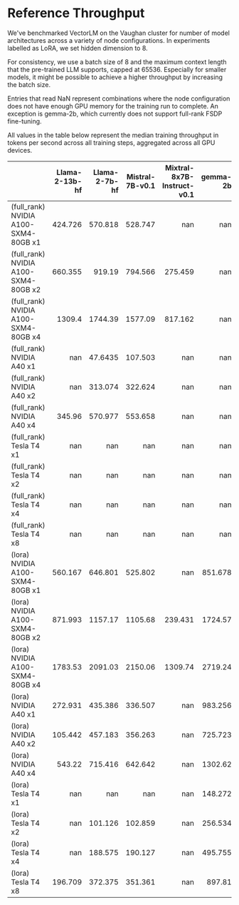 # Reference Throughput

We've benchmarked VectorLM on the Vaughan cluster for number of model architectures across a variety of node configurations.
In experiments labelled as LoRA, we set hidden dimension to 8.

For consistency, we use a batch size of 8 and the maximum context length that the pre-trained LLM supports, capped at 65536. Especially for smaller models, it might be possible to achieve a higher throughput by increasing the batch size. 

Entries that read NaN represent combinations where the node configuration does not have enough GPU memory for the training run to complete. An exception is gemma-2b, which currently does not support full-rank FSDP fine-tuning.

All values in the table below represent the median training throughput in tokens per second across all training steps, aggregated across all GPU devices.

|                                      | Llama-2-13b-hf | Llama-2-7b-hf | Mistral-7B-v0.1 | Mixtral-8x7B-Instruct-v0.1 | gemma-2b | opt-350m |
| :----------------------------------- | -------------: | ------------: | --------------: | -------------------------: | -------: | -------: |
| (full_rank) NVIDIA A100-SXM4-80GB x1 |        424.726 |       570.818 |         528.747 |                        nan |      nan |  780.045 |
| (full_rank) NVIDIA A100-SXM4-80GB x2 |        660.355 |        919.19 |         794.566 |                    275.459 |      nan |  1227.67 |
| (full_rank) NVIDIA A100-SXM4-80GB x4 |         1309.4 |       1744.39 |         1577.09 |                    817.162 |      nan |  2181.46 |
| (full_rank) NVIDIA A40 x1            |            nan |       47.6435 |         107.503 |                        nan |      nan |  666.881 |
| (full_rank) NVIDIA A40 x2            |            nan |       313.074 |         322.624 |                        nan |      nan |  854.672 |
| (full_rank) NVIDIA A40 x4            |         345.96 |       570.977 |         553.658 |                        nan |      nan |  1765.49 |
| (full_rank) Tesla T4 x1              |            nan |           nan |             nan |                        nan |      nan |   475.51 |
| (full_rank) Tesla T4 x2              |            nan |           nan |             nan |                        nan |      nan |  768.008 |
| (full_rank) Tesla T4 x4              |            nan |           nan |             nan |                        nan |      nan |   1383.6 |
| (full_rank) Tesla T4 x8              |            nan |           nan |             nan |                        nan |      nan |  2414.68 |
| (lora) NVIDIA A100-SXM4-80GB x1      |        560.167 |       646.801 |         525.802 |                        nan |  851.678 |  859.379 |
| (lora) NVIDIA A100-SXM4-80GB x2      |        871.993 |       1157.17 |         1105.68 |                    239.431 |  1724.57 |  1463.82 |
| (lora) NVIDIA A100-SXM4-80GB x4      |        1783.53 |       2091.03 |         2150.06 |                    1309.74 |  2719.24 |  2381.01 |
| (lora) NVIDIA A40 x1                 |        272.931 |       435.386 |         336.507 |                        nan |  983.256 |  652.611 |
| (lora) NVIDIA A40 x2                 |        105.442 |       457.183 |         356.263 |                        nan |  725.723 |  1136.17 |
| (lora) NVIDIA A40 x4                 |         543.22 |       715.416 |         642.642 |                        nan |  1302.62 |  1647.57 |
| (lora) Tesla T4 x1                   |            nan |           nan |             nan |                        nan |  148.272 |  571.471 |
| (lora) Tesla T4 x2                   |            nan |       101.126 |         102.859 |                        nan |  256.534 |  811.159 |
| (lora) Tesla T4 x4                   |            nan |       188.575 |         190.127 |                        nan |  495.755 |  1506.05 |
| (lora) Tesla T4 x8                   |        196.709 |       372.375 |         351.361 |                        nan |   897.81 |  2945.86 |
